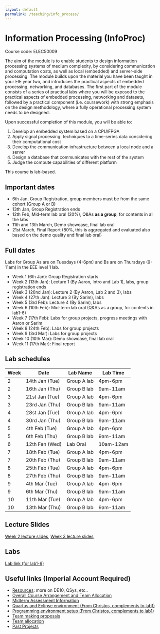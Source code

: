 ```yaml
---
layout: default
permalink: /teaching/info_process/
---
```


# Information Processing (InfoProc)

Course code: ELEC50009

The aim of the module is to enable students to design information processing systems of medium complexity, by considering communication and computation costs, as well as local (embedded) and server-side processing. The module builds upon the material you have been taught in your EIE year two, and introduces the practical aspects of embedded processing, networking, and databases. The first part of the module consists of a series of practical labs where you will be exposed to the practical aspects of embedded processing, networking and datasets, followed by a practical component (i.e. coursework) with strong emphasis on the design methodology, where a fully operational processing system needs to be designed.

Upon successful completion of this module, you will be able to:

1. Develop an embedded system based on a CPU/FPGA
2. Apply signal processing. techniques to a time-series data considering their computational cost
3. Develop the communication infrastructure between a local node and a server
4. Design a database that communicates with the rest of the system
5. Judge the compute capabilities of different platform

This course is lab-based.

## Important dates

- 6th Jan, Group Registration, group members must be from the same cohort (Group A or B)
- 13th Jan, Group Registration ends
- 12th Feb, Mid-term lab oral (20%), Q\&As **as a group**, for contents in all the labs
- 11th and 13th March, Demo showcase, final lab oral
- 21st March, Final Report (80%, this is aggregated and evaluated also based on the demo quality and final lab oral)


## Full dates

Labs for Group As are on Tuesdays (4-6pm) and Bs are on Thursdays (9-11am) in the EEE level 1 lab.

- Week 1 (6th Jan): Group Registration starts
- Week 2 (13th Jan): Lecture 1 (By Aaron, Intro and Lab 1), labs, group registration ends
- Week 3 (20nd Jan): Lecture 2 (By Aaron, Lab 2 and 3), labs
- Week 4 (27th Jan): Lecture 3 (By Sarim), labs
- Week 5 (3rd Feb): Lecture 4 (By Sarim), labs
- Week 6 (10th Feb): Mid-term lab oral (Q\&As as a group, for contents in lab1-6)
- Week 7 (17th Feb): Labs for group projects, progress meetings with Aaron or Sarim
- Week 8 (24th Feb): Labs for group projects
- Week 9 (3rd Mar): Labs for group projects
- Week 10 (10th Mar): Demo showcase, final lab oral
- Week 11 (17th Mar): Final report

## Lab schedules

| Week       | Date           | Lab Name   | Lab Time |
|------------|----------------|-------------|----------|
| 2          | 14th Jan (Tue) | Group A lab | 4pm-6pm  |
| 2          | 16th Jan (Thu) | Group B lab | 9am-11am |
| 3          | 21st Jan (Tue) | Group A lab | 4pm-6pm  |
| 3          | 23rd Jan (Thu) | Group B lab | 9am-11am |
| 4          | 28st Jan (Tue) | Group A lab | 4pm-6pm  |
| 4          | 30rd Jan (Thu) | Group B lab | 9am-11am |
| 5          | 4th Feb (Tue)  | Group A lab | 4pm-6pm  |
| 5          | 6th Feb (Thu)  | Group B lab | 9am-11am |
| 6          | 12th Fen (Wed) | Lab Oral	  | 10am-12am|
| 7          | 18th Feb (Tue) | Group A lab | 4pm-6pm  |
| 7          | 20th Feb (Thu) | Group B lab | 9am-11am |
| 8          | 25th Feb (Tue) | Group A lab | 4pm-6pm  |
| 8          | 27th Feb (Thu) | Group B lab | 9am-11am |
| 9          | 4th Mar (Tue)  | Group A lab | 4pm-6pm  |
| 9          | 6th Mar (Thu)  | Group B lab | 9am-11am |
| 10         | 11th Mar (Tue) | Group A lab | 4pm-6pm  |
| 10         | 13th Mar (Thu) | Group B lab | 9am-11am |


## Lecture Slides

<a href="../../assets/pdf/ip/week2.pdf">Week 2 lecture slides</a>,
<a href="../../assets/pdf/ip/week3.pdf">Week 3 lecture slides</a>,

## Labs

[Lab link (for lab1-6)](https://github.com/Aaron-Zhao123/ELEC50009)

## Useful links (Imperial Account Required)

* [Resources](https://imperiallondon-my.sharepoint.com/:f:/g/personal/yz10513_ic_ac_uk/EivuqpDvIqpJnvKFal8l7I4Bw8KMjnE3AYVUQ2jDFldXQQ?e=5xNzy5): more on DE10, QSys, etc..
* [Overall Course Arrangement and Team Allocation](https://imperiallondon-my.sharepoint.com/:w:/g/personal/yz10513_ic_ac_uk/EeXL2vujWyNIq_rPQ5NquFoBklvbktWTtKa0k8jd9r4mGA?e=k51enx)
* [Midterm Assessment Information](https://imperiallondon-my.sharepoint.com/:w:/g/personal/yz10513_ic_ac_uk/EZYxCwA6f9pPs0P8x6jdzdQBHreRBkGsYwybCLduB35JCw?e=RNgVvM)
* [Quartus and Eclipse environment (From Christos, complements to lab1)](https://imperiallondon-my.sharepoint.com/:w:/g/personal/yz10513_ic_ac_uk/ESb3iJk6fcVGucqFmEXq3iMB25Sn5gvtCNDueLKGZdxgkg?e=cjpOZ6)
* [Programming environment setup (From Christos, complements to lab1)](https://imperiallondon-my.sharepoint.com/:w:/g/personal/yz10513_ic_ac_uk/EQ0si9jFQGZBqW0LslvhMbIB6NRpD1DT7MjzSbdgn8FduA?e=ziMSlK)
* [Team making proposals](https://docs.google.com/spreadsheets/d/1KRSMg77ZE3N7YoFPSITeJL6b88NWEAPB510MsXXQAf8/edit?usp=sharing)
* [Team allocation](https://imperiallondon-my.sharepoint.com/:x:/g/personal/yz10513_ic_ac_uk/EbvenKQySypNjTf31F2G2-oBBB08cDb1sTd7pdVTaYgAEw?e=g3LZJ5)
* [Past Projects](https://imperiallondon-my.sharepoint.com/:f:/g/personal/yz10513_ic_ac_uk/EvLDpTaYsSJLpkGH784W21IBuwMT3juIYGr_85FwLDbcOw?e=Ot4hcm)